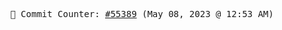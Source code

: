 <p align="center">
    <samp>
        📮 Commit Counter: <a href="https://github.com/Javascript-void0/Javascript-void0/commits/main">#55389</a> (May 08, 2023 @ 12:53 AM)
    </samp>
</p>